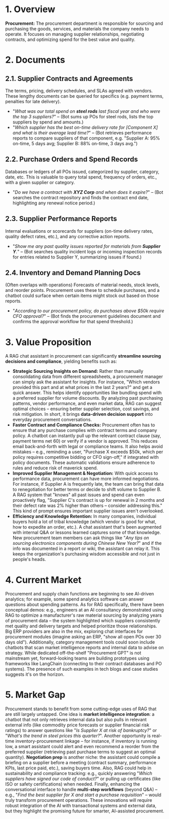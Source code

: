 # 1. Overview
**Procurement:** The procurement department is responsible for sourcing and purchasing the goods, services, and materials the company needs to operate. It focuses on managing supplier relationships, negotiating contracts, and optimizing spend for the best value and quality.

# 2. Documents

## 2.1. Supplier Contracts and Agreements
The terms, pricing, delivery schedules, and SLAs agreed with vendors. These lengthy documents can be queried for specifics (e.g. payment terms, penalties for late delivery).
* "*What was our total spend on **steel rods** last fiscal year and who were the top 3 suppliers?*" – (Bot sums up POs for steel rods, lists the top suppliers by spend and amounts.)
* "*Which supplier has the best on-time delivery rate for \[Component X] and what is their average lead time?*" – (Bot retrieves performance reports to compare suppliers of that component, e.g. "Supplier A: 95% on-time, 5 days avg; Supplier B: 88% on-time, 3 days avg.")

## 2.2. Purchase Orders and Spend Records
Databases or ledgers of all POs issued, categorized by supplier, category, date, etc. This is valuable to query total spend, frequency of orders, etc., with a given supplier or category.
* "*Do we have a contract with **XYZ Corp** and when does it expire?*" – (Bot searches the contract repository and finds the contract end date, highlighting any renewal notice period.)

## 2.3. Supplier Performance Reports
Internal evaluations or scorecards for suppliers (on-time delivery rates, quality defect rates, etc.), and any corrective action reports.
* "*Show me any past quality issues reported for materials from **Supplier Y**.*" – (Bot searches quality incident logs or incoming inspection records for entries related to Supplier Y, summarizing issues if found.)

## 2.4. Inventory and Demand Planning Docs
(Often overlaps with operations) Forecasts of material needs, stock levels, and reorder points. Procurement uses these to schedule purchases, and a chatbot could surface when certain items might stock out based on those reports.
* "*According to our procurement policy, do purchases above \$50k require CFO approval?*" – (Bot finds the procurement guidelines document and confirms the approval workflow for that spend threshold.)

# 3. Value Proposition
A RAG chat assistant in procurement can significantly **streamline sourcing decisions and compliance**, yielding benefits such as:

* **Strategic Sourcing Insights on Demand:** Rather than manually consolidating data from different spreadsheets, a procurement manager can simply ask the assistant for insights. For instance, "Which vendors provided this part and at what prices in the last 2 years?" and get a quick answer. This helps identify opportunities like bundling spend with a preferred supplier for volume discounts. By analyzing past purchasing patterns, vendor performance, and even market data, RAG can suggest optimal choices – ensuring better supplier selection, cost savings, and risk mitigation. In short, it brings **data-driven decision support** into everyday procurement conversations.
* **Faster Contract and Compliance Checks:** Procurement often has to ensure that any purchase complies with contract terms and company policy. A chatbot can instantly pull up the relevant contract clause (say, payment terms net 60) or verify if a vendor is approved. This reduces email back-and-forth with legal or compliance teams. It also helps avoid mistakes – e.g., reminding a user, "Purchase X exceeds \$50k, which per policy requires competitive bidding or CFO sign-off," if integrated with policy documents. These automatic validations ensure adherence to rules and reduce risk of maverick spend.
* **Improved Supplier Management & Negotiation:** With quick access to performance data, procurement can have more informed negotiations. For instance, if Supplier A is frequently late, the team can bring that data to renegotiation for better terms or decide to shift volume to Supplier B. A RAG system that "knows" all past issues and spend can even proactively flag, "Supplier C's contract is up for renewal in 2 months and their defect rate was 2% higher than others – consider addressing this." This kind of prompt ensures important supplier issues aren't overlooked.
* **Efficiency and Knowledge Retention:** In many companies, individual buyers hold a lot of tribal knowledge (which vendor is good for what, how to expedite an order, etc.). A chat assistant that's been augmented with internal Q&A or lessons learned captures some of that knowledge. New procurement team members can ask things like "*Any tips on sourcing electronics components during Chinese New Year?*" and if the info was documented in a report or wiki, the assistant can relay it. This keeps the organization's purchasing wisdom accessible and not just in people's heads.

# 4. Current Market
Procurement and supply chain functions are beginning to see AI-driven analytics; for example, some spend analytics software can answer questions about spending patterns. As for RAG specifically, there have been conceptual demos: e.g., engineers at an AI consultancy demonstrated using RAG to optimize a manufacturer's raw material sourcing by analyzing years of procurement data – the system highlighted which suppliers consistently met quality and delivery targets and helped prioritize those relationships. Big ERP providers are also in the mix, exploring chat interfaces for procurement modules (imagine asking an ERP, "show all open POs over 30 days old"). Additionally, category management tools could soon include chatbots that scan market intelligence reports and internal data to advise on strategy. While dedicated off-the-shelf "Procurement GPT" is not mainstream yet, forward-looking teams are building prototypes using frameworks like LangChain (connecting to their contract databases and PO systems). The presence of such examples in tech blogs and case studies suggests it's on the horizon.

# 5. Market Gap
Procurement stands to benefit from some cutting-edge uses of RAG that are still largely untapped. One idea is **market intelligence integration**: a chatbot that not only retrieves internal data but also pulls in relevant external info (like commodity price forecasts or supplier financial risk ratings) to answer questions like "*Is Supplier X at risk of bankruptcy?*" or "*What's the trend in steel prices this quarter?*". Another opportunity is real-time inventory-procurement linkage – for instance, if inventory is running low, a smart assistant could alert and even recommend a reorder from the preferred supplier (retrieving past purchase terms to suggest an optimal quantity). **Negotiation prep** is another niche: the assistant could compile a briefing on a supplier before a meeting (contract summary, performance KPIs, last price paid, etc.), saving buyers time. Also, RAG could help in sustainability and compliance tracking: e.g., quickly answering "*Which suppliers have signed our code of conduct?*" or pulling up certificates (like ISO or safety certifications) when needed. Finally, enhancing the conversational interface to handle **multi-step workflows** (beyond Q&A) – e.g., "*Find the best supplier for X and start a purchase requisition*" – would truly transform procurement operations. These innovations will require robust integration of the AI with transactional systems and external data, but they highlight the promising future for smarter, AI-assisted procurement.
